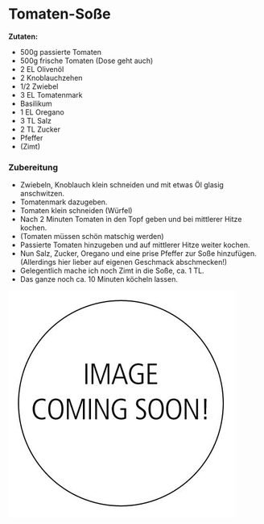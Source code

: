 # Tomaten-Soße

**Zutaten:**
- 500g passierte Tomaten
- 500g frische Tomaten (Dose geht auch)
- 2 EL Olivenöl
- 2 Knoblauchzehen
- 1/2 Zwiebel
- 3 EL Tomatenmark
- Basilikum
- 1 EL Oregano
- 3 TL Salz
- 2 TL Zucker
- Pfeffer
- (Zimt)


### Zubereitung
- Zwiebeln, Knoblauch klein schneiden und mit etwas Öl glasig anschwitzen.
- Tomatenmark dazugeben.
- Tomaten klein schneiden (Würfel)
- Nach 2 Minuten Tomaten in den Topf geben und bei mittlerer Hitze kochen.
- (Tomaten müssen schön matschig werden)
- Passierte Tomaten hinzugeben und auf mittlerer Hitze weiter kochen.
- Nun Salz, Zucker, Oregano und eine prise Pfeffer zur Soße hinzufügen. (Allerdings hier lieber auf eigenen Geschmack abschmecken!)
- Gelegentlich mache ich noch Zimt in die Soße, ca. 1 TL.
- Das ganze noch ca. 10 Minuten köcheln lassen.

![NoImage](../assets/images/no-image.png)
